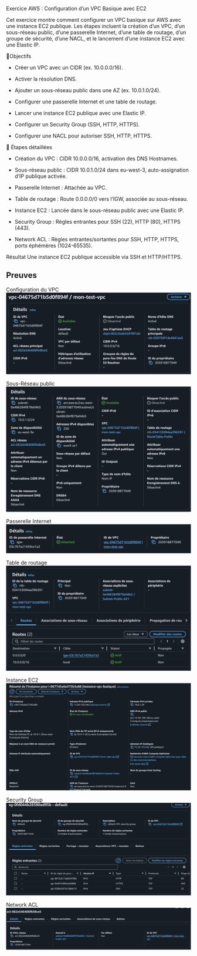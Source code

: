 Exercice AWS : Configuration d’un VPC Basique avec EC2

Cet exercice montre comment configurer un VPC basique sur AWS avec une instance EC2 publique. Les étapes incluent la création d’un VPC, d’un sous-réseau public, d’une passerelle Internet, d’une table de routage, d’un groupe de sécurité, d’une NACL, et le lancement d’une instance EC2 avec une Elastic IP.

🎯Objectifs 

- Créer un VPC avec un CIDR (ex. 10.0.0.0/16).

- Activer la résolution DNS.

- Ajouter un sous-réseau public dans une AZ (ex. 10.0.1.0/24).

- Configurer une passerelle Internet et une table de routage.

- Lancer une instance EC2 publique avec une Elastic IP.

- Configurer un Security Group (SSH, HTTP, HTTPS).

- Configurer une NACL pour autoriser SSH, HTTP, HTTPS.


🧩 Étapes détaillées

- Création du VPC : CIDR 10.0.0.0/16, activation des DNS Hostnames.

- Sous-réseau public : CIDR 10.0.1.0/24 dans eu-west-3, auto-assignation d’IP publique activée.

- Passerelle Internet : Attachée au VPC.

- Table de routage : Route 0.0.0.0/0 vers l’IGW, associée au sous-réseau.

- Instance EC2 : Lancée dans le sous-réseau public avec une Elastic IP.

- Security Group : Règles entrantes pour SSH (22), HTTP (80), HTTPS (443).

- Network ACL : Règles entrantes/sortantes pour SSH, HTTP, HTTPS, ports éphémères (1024-65535).

Résultat
Une instance EC2 publique accessible via SSH et HTTP/HTTPS.

## Preuves
Configuration du VPC 
![Configuration du VPC](screenshots/vpc-config.png)

Sous-Réseau public 
![Sous-réseau public](screenshots/subnet-config.png)

Passerelle Internet
![Passerelle Internet](screenshots/igw-config.png)

Table de routage 
![Table de routage](screenshots/route-table.png)

Instance EC2
![Instance EC2](screenshots/ec2-instance.png)

Security Group
![Security Group](screenshots/security-group.png)

Network ACL
![Network ACL](screenshots/nacl-config.png)
